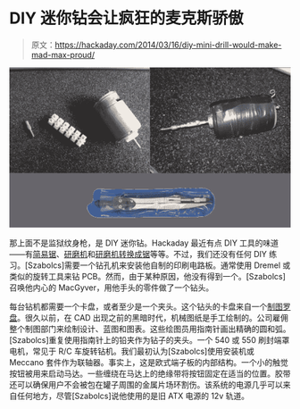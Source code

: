 # DIY 迷你钻会让疯狂的麦克斯骄傲

> 原文：<https://hackaday.com/2014/03/16/diy-mini-drill-would-make-mad-max-proud/>

![mini-drill](img/0d2ae8e03ef875df5e3efea2c0359137.png)

那上面不是监狱纹身枪，是 DIY 迷你钻。Hackaday 最近有点 DIY 工具的味道——有[简易锯](http://hackaday.com/2014/02/20/scrappy-lil-circular-saw/)、[研磨机](http://hackaday.com/2014/03/12/tiny-improvised-grindersaw-packs-a-punch/)和[研磨机转换成锯](http://hackaday.com/2014/03/04/russian-man-builds-a-chainsaw-out-of-a-grinder/)等等。不过，我们还没有任何 DIY 练习。[Szabolcs]需要一个钻孔机来安装他自制的印刷电路板。通常使用 Dremel 或类似的旋转工具来钻 PCB。然而，由于某种原因，他没有得到一个。[Szabolcs]召唤他内心的 MacGyver，用他手头的零件做了一个钻头。

每台钻机都需要一个卡盘，或者至少是一个夹头。这个钻头的卡盘来自一个[制图罗盘](http://en.wikipedia.org/wiki/Compass_(drafting))。很久以前，在 CAD 出现之前的黑暗时代，机械图纸是手工绘制的。公司雇佣整个制图部门来绘制设计、蓝图和图表。这些绘图员用指南针画出精确的圆和弧。[Szabolcs]重复使用指南针上的铅夹作为钻子的夹头。一个 540 或 550 刷封端罩电机，常见于 R/C 车旋转钻机。我们最初认为[Szabolcs]使用安装机或 Meccano 套件作为联轴器。事实上，这是欧式端子板的内部结构。一个小的触觉按钮被用来启动马达。一些缠绕在马达上的绝缘带将按钮固定在适当的位置。胶带还可以确保用户不会被包在罐子周围的金属片场环割伤。该系统的电源几乎可以来自任何地方，尽管[Szabolcs]说他使用的是旧 ATX 电源的 12v 轨道。